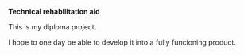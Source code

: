 **Technical rehabilitation aid**

This is my diploma project.

I hope to one day be able to develop it into a fully funcioning product.
